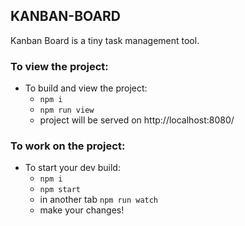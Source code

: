 ## KANBAN-BOARD

Kanban Board is a tiny task management tool.

### To view the project:

- To build and view the project:
	- `npm i`
	- `npm run view`
	- project will be served on http://localhost:8080/


### To work on the project:

- To start your dev build:
	- `npm i`
	- `npm start`
	- in another tab `npm run watch`
	- make your changes!
